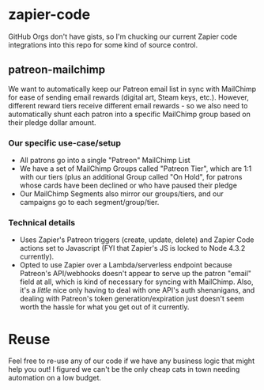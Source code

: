 # zapier-code
GitHub Orgs don't have gists, so I'm chucking our current Zapier code integrations into this repo for some kind of source control.

## patreon-mailchimp
We want to automatically keep our Patreon email list in sync with MailChimp for ease of sending email rewards (digital art, Steam keys, etc.). However, different reward tiers receive different email rewards - so we also need to automatically shunt each patron into a specific MailChimp group based on their pledge dollar amount.

### Our specific use-case/setup
- All patrons go into a single "Patreon" MailChimp List
- We have a set of MailChimp Groups called "Patreon Tier", which are 1:1 with our tiers (plus an additional Group called "On Hold", for patrons whose cards have been declined or who have paused their pledge
- Our MailChimp Segments also mirror our groups/tiers, and our campaigns go to each segment/group/tier.

### Technical details
- Uses Zapier's Patreon triggers (create, update, delete) and Zapier Code actions set to Javascript (FYI that Zapier's JS is locked to Node 4.3.2 currently).
- Opted to use Zapier over a Lambda/serverless endpoint because Patreon's API/webhooks doesn't appear to serve up the patron "email" field at all, which is kind of necessary for syncing with MailChimp. Also, it's a _little_ nice only having to deal with one API's auth shenanigans, and dealing with Patreon's token generation/expiration just doesn't seem worth the hassle for what you get out of it currently.

# Reuse
Feel free to re-use any of our code if we have any business logic that might help you out! I figured we can't be the only cheap cats in town needing automation on a low budget.
